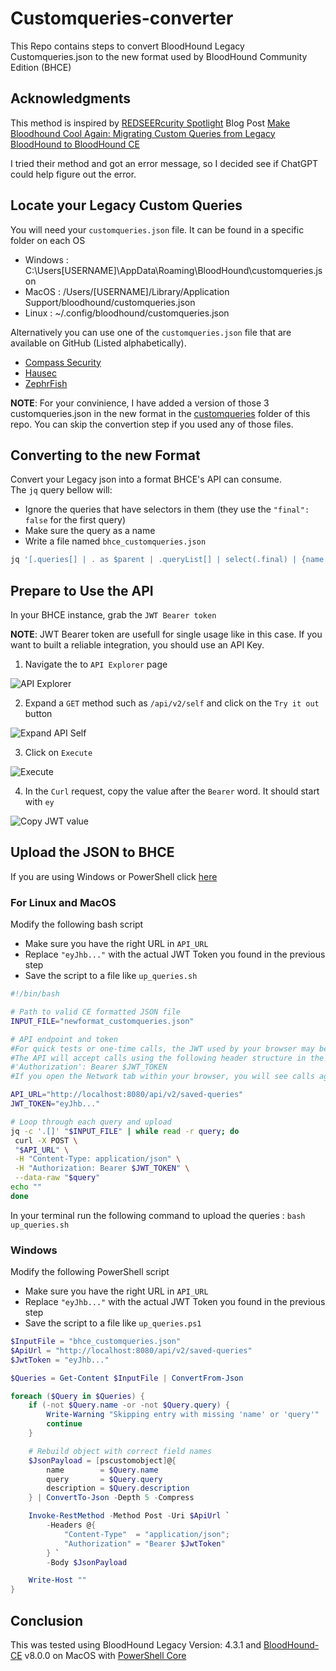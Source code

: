 # Customqueries-converter
This Repo contains steps to convert BloodHound Legacy Customqueries.json to the new format used by BloodHound Community Edition (BHCE)

## Acknowledgments
This method is inspired by [REDSEERcurity Spotlight](https://medium.com/seercurity-spotlight) Blog Post [Make Bloodhound Cool Again: Migrating Custom Queries from Legacy BloodHound to BloodHound CE](https://medium.com/seercurity-spotlight/make-bloodhound-cool-again-migrating-custom-queries-from-legacy-bloodhound-to-bloodhound-ce-83cffcfe5b64) 

I tried their method and got an error message, so I decided see if ChatGPT could help figure out the error. 

## Locate your Legacy Custom Queries 

You will need your `customqueries.json` file. It can be found in a specific folder on each OS
- Windows : C:\Users\[USERNAME]\AppData\Roaming\BloodHound\customqueries.json
- MacOS : /Users/[USERNAME]/Library/Application Support/bloodhound/customqueries.json
- Linux : ~/.config/bloodhound/customqueries.json
  
Alternatively you can use one of the `customqueries.json` file that are available on GitHub (Listed alphabetically). 
- [Compass Security](https://github.com/CompassSecurity/BloodHoundQueries/blob/master/BloodHound_Custom_Queries/customqueries.json)
- [Hausec](https://github.com/hausec/Bloodhound-Custom-Queries/blob/master/customqueries.json)
- [ZephrFish](https://github.com/ZephrFish/Bloodhound-CustomQueries/blob/main/customqueries.json)


**NOTE**: For your convinience, I have added a version of those 3 customqueries.json in the new format in the [customqueries](./customqueries) folder of this repo. You can skip the convertion step if you used any of those files.

## Converting to the new Format

Convert your Legacy json into a format BHCE's API can consume.  
The `jq` query bellow will:
- Ignore the queries that have selectors in them (they use the `"final": false` for the first query)
- Make sure the query as a name
- Write a file named `bhce_customqueries.json`

``` bash
jq '[.queries[] | . as $parent | .queryList[] | select(.final) | {name: (.title // $parent.name), query: .query, description: $parent.name}]' customqueries.json > bhce_customqueries.json
```

## Prepare to Use the API
In your BHCE instance, grab the `JWT Bearer token`

**NOTE**: JWT Bearer token are usefull for single usage like in this case. If you want to built a reliable integration, you should use an API Key. 

1. Navigate the to `API Explorer` page

![API Explorer](./img/JWT-1.png)

2. Expand a `GET` method such as `/api/v2/self` and click on the `Try it out` button

![Expand API Self](./img/JWT-2.png)


3. Click on `Execute`

![Execute](./img/JWT-3.png)

4. In the `Curl` request, copy the value after the `Bearer` word. It should start with `ey`

![Copy JWT value](./img/JWT-4.png)

## Upload the JSON to BHCE

If you are using Windows or PowerShell click [here](README.md#Windows)
### For Linux and MacOS

Modify the following bash script
- Make sure you have the right URL in `API_URL`
- Replace `"eyJhb..."` with the actual JWT Token you found in the previous step
- Save the script to a file like `up_queries.sh`

``` bash
#!/bin/bash

# Path to valid CE formatted JSON file
INPUT_FILE="newformat_customqueries.json"

# API endpoint and token
#For quick tests or one-time calls, the JWT used by your browser may be the simplest route. 
#The API will accept calls using the following header structure in the HTTP request:
#'Authorization': Bearer $JWT_TOKEN
#If you open the Network tab within your browser, you will see calls against the API made utilizing this structure.

API_URL="http://localhost:8080/api/v2/saved-queries"
JWT_TOKEN="eyJhb..." 

# Loop through each query and upload
jq -c '.[]' "$INPUT_FILE" | while read -r query; do
 curl -X POST \
 "$API_URL" \
 -H "Content-Type: application/json" \
 -H "Authorization: Bearer $JWT_TOKEN" \
 --data-raw "$query"
echo "" 
done
```

In your terminal run the following command to upload the queries : `bash up_queries.sh`

### Windows

Modify the following PowerShell script
- Make sure you have the right URL in `API_URL`
- Replace `"eyJhb..."` with the actual JWT Token you found in the previous step
- Save the script to a file like `up_queries.ps1`

``` PowerShell
$InputFile = "bhce_customqueries.json"
$ApiUrl = "http://localhost:8080/api/v2/saved-queries"
$JwtToken = "eyJhb..."

$Queries = Get-Content $InputFile | ConvertFrom-Json

foreach ($Query in $Queries) {
    if (-not $Query.name -or -not $Query.query) {
        Write-Warning "Skipping entry with missing 'name' or 'query'"
        continue
    }

    # Rebuild object with correct field names
    $JsonPayload = [pscustomobject]@{
        name        = $Query.name
        query       = $Query.query
        description = $Query.description
    } | ConvertTo-Json -Depth 5 -Compress

    Invoke-RestMethod -Method Post -Uri $ApiUrl `
        -Headers @{ 
            "Content-Type"  = "application/json"; 
            "Authorization" = "Bearer $JwtToken" 
        } `
        -Body $JsonPayload

    Write-Host ""
}
```



## Conclusion

This was tested using BloodHound Legacy Version: 4.3.1 and [BloodHound-CE](https://github.com/SpecterOps/BloodHound) v8.0.0 on MacOS with [PowerShell Core](https://learn.microsoft.com/en-us/powershell/scripting/install/installing-powershell?view=powershell-7.5)
